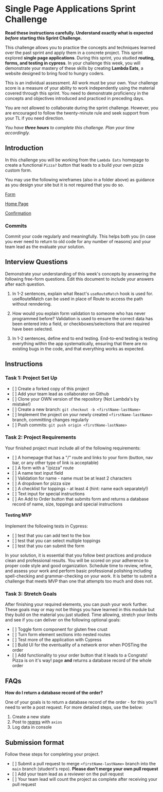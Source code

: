 # Single Page Applications Sprint Challenge

**Read these instructions carefully. Understand exactly what is expected _before_ starting this Sprint Challenge.**

This challenge allows you to practice the concepts and techniques learned over the past sprint and apply them in a concrete project. This sprint explored **single page applications**. During this sprint, you studied **routing, forms, and testing in cypress**. In your challenge this week, you will demonstrate your mastery of these skills by creating **Lambda Eats**, a website designed to bring food to hungry coders.

This is an individual assessment. All work must be your own. Your challenge score is a measure of your ability to work independently using the material covered through this sprint. You need to demonstrate proficiency in the concepts and objectives introduced and practiced in preceding days.

You are not allowed to collaborate during the sprint challenge. However, you are encouraged to follow the twenty-minute rule and seek support from your TL if you need direction.

_You have **three hours** to complete this challenge. Plan your time accordingly._

## Introduction

In this challenge you will be working from the `Lambda Eats` homepage to create a functional `Pizza?` button that leads to a build your own pizza custom form.

You may use the following wireframes (also in a folder above) as guidance as you design your site but it is not required that you do so.

[Form](https://tk-assets.lambdaschool.com/d43783ef-e6a8-4154-ba68-430e2275fddc_Form.png)

[Home Page](https://tk-assets.lambdaschool.com/ed737cf5-723e-428d-9b25-192143c8b71f_HomePage.png)

[Confirmation](https://tk-assets.lambdaschool.com/a0f43a34-9fab-4d2b-89f7-e23b22d32964_Pizza.gif)

### Commits

Commit your code regularly and meaningfully. This helps both you (in case you ever need to return to old code for any number of reasons) and your team lead as the evaluate your solution.

## Interview Questions

Demonstrate your understanding of this week's concepts by answering the following free-form questions. Edit this document to include your answers after each question.

1. In 1-2 sentences, explain what React's `useRouteMatch` hook is used for.
   useRouteMatch can be used in place of Route to access the path without renndering.

1. How would you explain form validation to someone who has never programmed before?
   Validation is used to ensure the correct data has been entered into a field, or checkboxes/selections that are required have been selected.

1. In 1-2 sentences, define end to end testing.
   End-to-end testing is testing everything within the app systematically, ensuring that there are no existing bugs in the code, and that everything works as expected.

## Instructions

### Task 1: Project Set Up

-    [ ] Create a forked copy of this project
-    [ ] Add your team lead as collaborator on Github
-    [ ] Clone your OWN version of the repository (Not Lambda's by mistake!)
-    [ ] Create a new branch: `git checkout -b <firstName-lastName>`
-    [ ] Implement the project on your newly created `<firstName-lastName>` branch, committing changes regularly
-    [ ] Push commits: `git push origin <firstName-lastName>`

### Task 2: Project Requirements

Your finished project must include all of the following requirements:

-    [ ] A homepage that has a "/" route and links to your form (button, nav bar, or any other type of link is acceptable)
-    [ ] A form with a "/pizza" route
-    [ ] A name text input field
-    [ ] Validation for name - name must be at least 2 characters
-    [ ] A dropdown for pizza size
-    [ ] A checklist for toppings - at least 4 (hint: name each separately!)
-    [ ] Text input for special instructions
-    [ ] An Add to Order button that submits form and returns a database record of name, size, toppings and special instructions

#### Testing MVP

Implement the following tests in Cypress:

-    [ ] test that you can add text to the box
-    [ ] test that you can select multiple toppings
-    [ ] test that you can submit the form

In your solution, it is essential that you follow best practices and produce clean and professional results. You will be scored on your adherence to proper code style and good organization. Schedule time to review, refine, and assess your work and perform basic professional polishing including spell-checking and grammar-checking on your work. It is better to submit a challenge that meets MVP than one that attempts too much and does not.

### Task 3: Stretch Goals

After finishing your required elements, you can push your work further. These goals may or may not be things you have learned in this module but they build on the material you just studied. Time allowing, stretch your limits and see if you can deliver on the following optional goals:

-    [ ] Toggle form component for gluten free crust
-    [ ] Turn form element sections into nested routes
-    [ ] Test more of the application with Cypress
-    [ ] Build UI for the eventuality of a network error when POSTing the order
-    [ ] Add functionality to your order button that it leads to a Congrats! Pizza is on it's way! page **and** returns a database record of the whole order

## FAQs

**How do I return a database record of the order?**

One of your goals is to return a database record of the order - for this you'll need to write a post request. For more detailed steps, use the below:

1. Create a new state
2. Post to [reqres](https://reqres.in/) with `axios`
3. Log data in console

## Submission format

Follow these steps for completing your project.

-    [ ] Submit a pull request to merge `<firstName-lastName>` branch into the `main` branch (student's repo). **Please don't merge your own pull request**
-    [ ] Add your team lead as a reviewer on the pull request
-    [ ] Your team lead will count the project as complete after receiving your pull request
